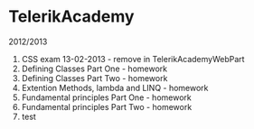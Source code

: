 TelerikAcademy
==============
2012/2013

1. CSS exam 13-02-2013  - remove in TelerikAcademyWebPart
2. Defining Classes Part One  - homework
3. Defining Classes Part Two - homework
4. Extention Methods, lambda and LINQ - homework
5. Fundamental principles Part One - homework
6. Fundamental principles Part Two - homework
7. test
